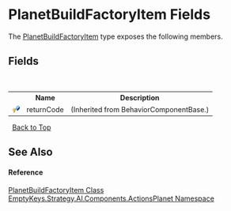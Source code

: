 # PlanetBuildFactoryItem Fields
 

The <a href="T_EmptyKeys_Strategy_AI_Components_ActionsPlanet_PlanetBuildFactoryItem">PlanetBuildFactoryItem</a> type exposes the following members.


## Fields
&nbsp;<table><tr><th></th><th>Name</th><th>Description</th></tr><tr><td>![Protected field](media/protfield.gif "Protected field")</td><td>returnCode</td><td> (Inherited from BehaviorComponentBase.)</td></tr></table>&nbsp;
<a href="#planetbuildfactoryitem-fields">Back to Top</a>

## See Also


#### Reference
<a href="T_EmptyKeys_Strategy_AI_Components_ActionsPlanet_PlanetBuildFactoryItem">PlanetBuildFactoryItem Class</a><br /><a href="N_EmptyKeys_Strategy_AI_Components_ActionsPlanet">EmptyKeys.Strategy.AI.Components.ActionsPlanet Namespace</a><br />